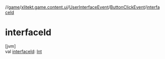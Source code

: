 //[game](../../../../index.md)/[xlitekt.game.content.ui](../../index.md)/[UserInterfaceEvent](../index.md)/[ButtonClickEvent](index.md)/[interfaceId](interface-id.md)

# interfaceId

[jvm]\
val [interfaceId](interface-id.md): [Int](https://kotlinlang.org/api/latest/jvm/stdlib/kotlin/-int/index.html)
